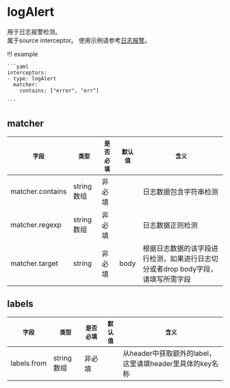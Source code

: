 # logAlert

用于日志报警检测。  
属于source interceptor。
使用示例请参考[日志报警](../../../user-guide/monitor/service-log-alarm.md)。

!!! example

    ```yaml
    interceptors:
    - type: logAlert
      matcher:
        contains: ["error", "err"]

    ```

## matcher

|    `字段`   |    `类型`    |  `是否必填`  |  `默认值`  |  `含义`  |
| ---------- | ----------- | ----------- | --------- | -------- |
| matcher.contains | string数组  |    非必填    |    | 日志数据包含字符串检测 |
| matcher.regexp | string数组  |    非必填    |    | 日志数据正则检测 |
| matcher.target | string  |    非必填    |  body  | 根据日志数据的该字段进行检测，如果进行日志切分或者drop body字段，请填写所需字段 |


## labels

|    `字段`   |    `类型`    |  `是否必填`  |  `默认值`  |  `含义`  |
| ---------- | ----------- | ----------- | --------- | -------- |
| labels.from | string数组  |    非必填    |    | 从header中获取额外的label，这里请填header里具体的key名称 |

